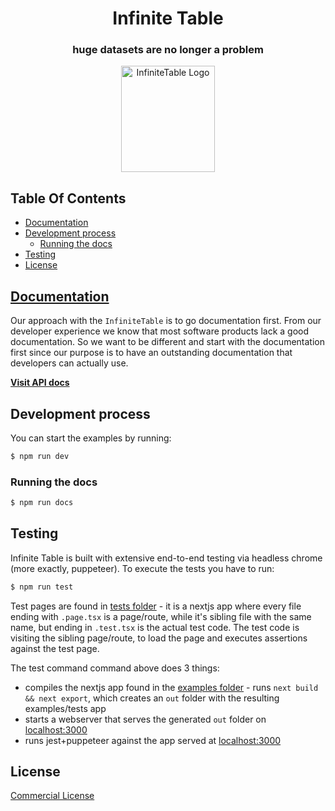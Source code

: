 
<div align="center">

<h1>
<b>Infinite Table</b>
</h1>
<h3> huge datasets are no longer a problem</h3>
  <a href="https://infinite-table.com">
    <img width="150px" height="170px" alt="InfiniteTable Logo" src="https://infinite-table.com/logo-infinite.svg">
  </a>

</div>

## Table Of Contents

<!-- START doctoc generated TOC please keep comment here to allow auto update -->
<!-- DON'T EDIT THIS SECTION, INSTEAD RE-RUN doctoc TO UPDATE -->

- [Documentation](#documentation)
- [Development process](#development-process)
  - [Running the docs](#running-the-docs)
- [Testing](#testing)
- [License](#license)

<!-- END doctoc generated TOC please keep comment here to allow auto update -->

## [Documentation](https://infinite-table.com/docs)

Our approach with the `InfiniteTable` is to go documentation first. From our developer experience we know that most software products lack a good documentation. So we want to be different and start with the documentation first since our purpose is to have an outstanding documentation that developers can actually use.

**[Visit API docs](https://infinite-table.com/docs)**

## Development process

You can start the examples by running:

```sh
$ npm run dev
```

### Running the docs

```sh
$ npm run docs
```
<!-- 
### HTML Element classNames

- The table has the `ITable` className, and all HTML elements are prefixed with that.

- All meaningful table parts (table row, header, cell) keep capitalized names, for example:

  - `ITableRow`
  - `ITableHeader`
  - `ITableCell` - all cells, both in body and in header
  - `ITableHeaderCell` - cells in header
  - `ITableColumnCell` - cells in body rows

- Other HTML elements, which are nested inside those table parts, will be prefixed with the table part where they are nested, followed by `_`. Example:

  - `ITableCell_content`

### CSS variables

There are 2 kinds of variables:

- top-level
- component specific

All CSS variables meant primarily to be applied to a specific css property, will end up with `__<property-name>`, like this:

- `--it__border-radius`

#### CSS top-level variables

Those are prefixed with `at-`. Examples:

- `--it-font-size-0`
- `--it-space-0`
- `--it-space-1`
- `--it-color-....`

The ones meant primarily for a CSS property name will end with `__<property-name>`, like this:

- `--it__border-radius` -->



## Testing

Infinite Table is built with extensive end-to-end testing via headless chrome (more exactly, puppeteer).
To execute the tests you have to run:

```sh
$ npm run test
```

Test pages are found in [tests folder](./source/examples/src/pages/tests) - it is a nextjs app where every file ending with `.page.tsx` is a page/route, while it's sibling file with the same name, but ending in `.test.tsx` is the actual test code. The test code is visiting the sibling page/route, to load the page and executes assertions against the test page.

The test command command above does 3 things:
 
 * compiles the nextjs app found in the [examples folder](./source/examples) - runs `next build && next export`, which creates an `out` folder with the resulting examples/tests app
 * starts a webserver that serves the generated `out` folder on [localhost:3000](http://localhost:3000)
 * runs jest+puppeteer against the app served at [localhost:3000](http://localhost:3000)

## License 

[Commercial License](https://github.com/infinite-table/react-table/blob/master/source/LICENSE.md)